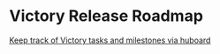 # Victory Release Roadmap

[Keep track of Victory tasks and milestones via huboard](https://huboard.com/FormidableLabs/victory#/)

